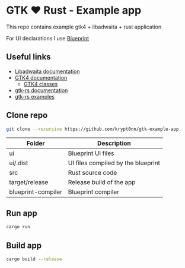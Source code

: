 # GTK ❤️ Rust - Example app

This repo contains example gtk4 + libadwaita + rust application

For UI declarations I use [Blueprint](https://gitlab.gnome.org/jwestman/blueprint-compiler)

## Useful links

- [Libadwaita documentation](https://gnome.pages.gitlab.gnome.org/libadwaita/doc/1-latest/index.html)
- [GTK4 documentation](https://docs.gtk.org/gtk4/index.html)
  - [GTK4 classes](https://docs.gtk.org/gtk4/index.html#classes)
- [gtk-rs documentation](https://gtk-rs.org/gtk4-rs/stable/latest/docs/gtk4/index.html)
- [gtk-rs examples](https://github.com/gtk-rs/gtk4-rs/tree/master/examples)

## Clone repo

```sh
git clone --recursive https://github.com/krypt0nn/gtk-example-app
```

| Folder | Description |
| - | - |
| ui | Blueprint UI files |
| ui/.dist | UI files compiled by the blueprint |
| src | Rust source code |
| target/release | Release build of the app |
| blueprint-compiler | Blueprint compiler |

## Run app

```sh
cargo run
```

## Build app

```sh
cargo build --release
```
